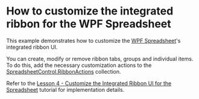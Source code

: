 # How to customize the integrated ribbon for the WPF Spreadsheet


<p>This example demonstrates how to customize the <a href="https://documentation.devexpress.com/#WPF/CustomDocument16118">WPF Spreadsheet</a>'s integrated ribbon UI.</p>
<p>You can create, modify or remove ribbon tabs, groups and individual items. To do this, add the necessary customization actions to the <a href="https://documentation.devexpress.com/#WPF/DevExpressXpfSpreadsheetSpreadsheetControl_RibbonActionstopic">SpreadsheetControl.RibbonActions</a> collection.</p>
<p>Refer to the <a href="https://documentation.devexpress.com/#WPF/CustomDocument118702">Lesson 4 - Customize the Integrated Ribbon UI for the Spreadsheet</a> tutorial for implementation details.</p>

<br/>


